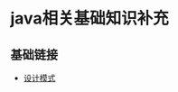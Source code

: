 # java相关基础知识补充

## 基础链接
- [设计模式](https://github.com/Zxnui/java_study/blob/master/doc/1.4-designPattern.md)